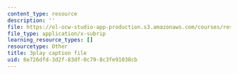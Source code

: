 ```yaml
---
content_type: resource
description: ''
file: https://ol-ocw-studio-app-production.s3.amazonaws.com/courses/res-18-006-calculus-revisited-single-variable-calculus-fall-2010/8e726dfd3d2f83df0c798c3fe91038cb_MNhkoylpyNA.srt
file_type: application/x-subrip
learning_resource_types: []
resourcetype: Other
title: 3play caption file
uid: 8e726dfd-3d2f-83df-0c79-8c3fe91038cb
---
```

